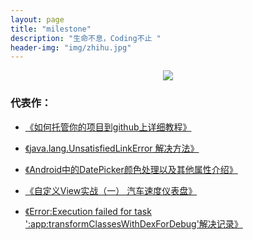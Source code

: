 ```yaml
---
layout: page
title: "milestone"
description: "生命不息，Coding不止 "
header-img: "img/zhihu.jpg"
---
```



<center>
    <p><img src="http://7xlfkx.com1.z0.glb.clouddn.com/white2.jpg" align="center"></p>
</center>


### 代表作：


- [《如何托管你的项目到github上详细教程》](http://blog.csdn.net/lxk_1993/article/details/50441442)

- [《java.lang.UnsatisfiedLinkError 解决方法》](http://blog.csdn.net/lxk_1993/article/details/51436676)

- [《Android中的DatePicker颜色处理以及其他属性介绍》](http://blog.csdn.net/lxk_1993/article/details/51351365)

- [《自定义View实战（一） 汽车速度仪表盘》](http://blog.csdn.net/lxk_1993/article/details/51373269)

- [《Error:Execution failed for task ':app:transformClassesWithDexForDebug'解决记录》](http://blog.csdn.net/lxk_1993/article/details/50511172)






